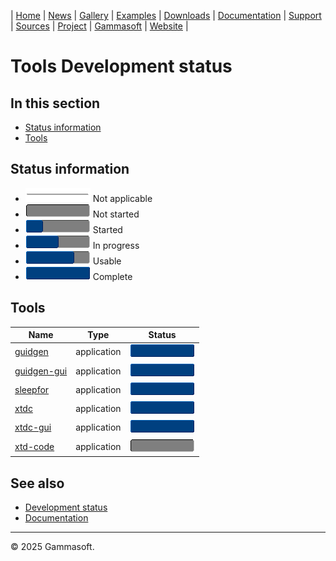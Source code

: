 | [Home](home.md) | [News](news.md) | [Gallery](gallery.md) | [Examples](examples.md) | [Downloads](downloads.md) | [Documentation](documentation.md) | [Support](support.md) | [Sources](https://github.com/gammasoft71/xtd) | [Project](https://sourceforge.net/projects/xtdpro/) | [Gammasoft](gammasoft.md) | [Website](https://gammasoft71.github.io/xtd) |

# Tools Development status

## In this section

* [Status information](#status-information)
* [Tools](#tools)

## Status information

* ![progress](pictures/progress_ina.png) Not applicable
* ![progress](pictures/progress0.png) Not started
* ![progress](pictures/progress25.png) Started
* ![progress](pictures/progress50.png) In progress
* ![progress](pictures/progress75.png) Usable
* ![progress](pictures/progress100.png) Complete

## Tools

| Name                                | Type        | Status                                |
| ----------------------------------- | ----------- | ------------------------------------- |
| [guidgen](../tools/guidgen)         | application | ![progress](pictures/progress100.png) |
| [guidgen-gui](../tools/guidgen-gui) | application | ![progress](pictures/progress100.png) |
| [sleepfor](../tools/sleepfor)       | application | ![progress](pictures/progress100.png) |
| [xtdc](../tools/xtdc)               | application | ![progress](pictures/progress100.png) |
| [xtdc-gui](../tools/xtdc-gui)       | application | ![progress](pictures/progress100.png) |
| [xtd-code](../tools/xtd-code)       | application | ![progress](pictures/progress0.png)   |

## See also

* [Development status](development_status.md)
* [Documentation](documentation.md)

______________________________________________________________________________________________

© 2025 Gammasoft.

